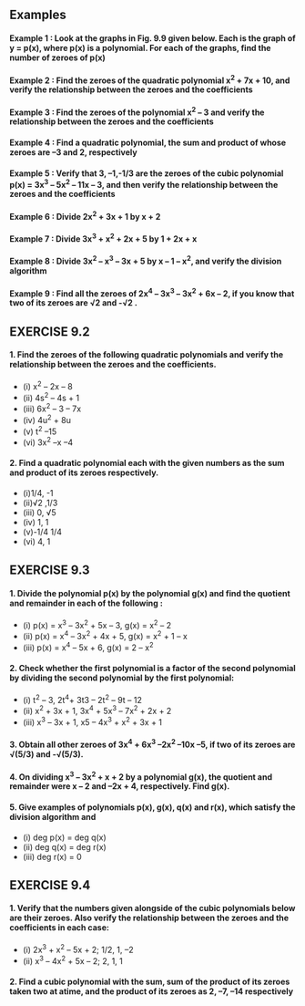 ## Examples
#### Example 1 : Look at the graphs in Fig. 9.9 given below. Each is the graph of y = p(x), where p(x) is a polynomial. For each of the graphs, find the number of zeroes of p(x)
#### Example 2 : Find the zeroes of the quadratic polynomial x<sup>2</sup> + 7x + 10, and verify the relationship between the zeroes and the coefficients
#### Example 3 : Find the zeroes of the polynomial x<sup>2</sup> – 3 and verify the relationship between the zeroes and the coefficients
#### Example 4 : Find a quadratic polynomial, the sum and product of whose zeroes are –3 and 2, respectively
#### Example 5 : Verify that 3, –1,-1/3 are the zeroes of the cubic polynomial p(x) = 3x<sup>3</sup> – 5x<sup>2</sup> – 11x – 3, and then verify the relationship between the zeroes and the coefficients
#### Example 6 : Divide 2x<sup>2</sup> + 3x + 1 by x + 2
#### Example 7 : Divide 3x<sup>3</sup> + x<sup>2</sup> + 2x + 5 by 1 + 2x + x
#### Example 8 : Divide 3x<sup>2</sup> – x<sup>3</sup> – 3x + 5 by x – 1 – x<sup>2</sup>, and verify the division algorithm
#### Example 9 : Find all the zeroes of 2x<sup>4</sup> – 3x<sup>3</sup> – 3x<sup>2</sup> + 6x – 2, if you know that two of its zeroes are √2 and -√2 .

## EXERCISE 9.2
#### 1. Find the zeroes of the following quadratic polynomials and verify the relationship between the zeroes and the coefficients.
* (i) x<sup>2</sup> – 2x – 8 
* (ii) 4s<sup>2</sup> – 4s + 1 
* (iii) 6x<sup>2</sup> – 3 – 7x
* (iv) 4u<sup>2</sup> + 8u 
* (v) t<sup>2</sup> –15 
* (vi) 3x<sup>2</sup> –x –4

#### 2. Find a quadratic polynomial each with the given numbers as the sum and product of its zeroes respectively.
* (i)1/4, -1 
* (ii)√2 ,1/3
* (iii) 0, √5
* (iv) 1, 1 
* (v)-1/4 1/4
* (vi) 4, 1


## EXERCISE 9.3
#### 1. Divide the polynomial p(x) by the polynomial g(x) and find the quotient and remainder in each of the following :
* (i) p(x) = x<sup>3</sup> – 3x<sup>2</sup> + 5x – 3, g(x) = x<sup>2</sup> – 2
* (ii) p(x) = x<sup>4</sup> – 3x<sup>2</sup> + 4x + 5, g(x) = x<sup>2</sup> + 1 – x
* (iii) p(x) = x<sup>4</sup> – 5x + 6, g(x) = 2 – x<sup>2</sup>
#### 2. Check whether the first polynomial is a factor of the second polynomial by dividing the second polynomial by the first polynomial:
* (i) t<sup>2</sup> – 3, 2t<sup>4</sup>+ 3t3 – 2t<sup>2</sup> – 9t – 12
* (ii) x<sup>2</sup> + 3x + 1, 3x<sup>4</sup> + 5x<sup>3</sup> – 7x<sup>2</sup> + 2x + 2
* (iii) x<sup>3</sup> – 3x + 1, x5 – 4x<sup>3</sup> + x<sup>2</sup> + 3x + 1

#### 3. Obtain all other zeroes of 3x<sup>4</sup> + 6x<sup>3</sup> –2x<sup>2</sup> –10x –5, if two of its zeroes are √(5/3) and -√(5/3).
#### 4. On dividing x<sup>3</sup> – 3x<sup>2</sup> + x + 2 by a polynomial g(x), the quotient and remainder were x – 2 and –2x + 4, respectively. Find g(x).
#### 5. Give examples of polynomials p(x), g(x), q(x) and r(x), which satisfy the division algorithm and 
* (i) deg p(x) = deg q(x) 
* (ii) deg q(x) = deg r(x) 
* (iii) deg r(x) = 0


## EXERCISE 9.4
#### 1. Verify that the numbers given alongside of the cubic polynomials below are their zeroes. Also verify the relationship between the zeroes and the coefficients in each case:
* (i) 2x<sup>3</sup> + x<sup>2</sup> – 5x + 2; 1/2, 1, –2
* (ii) x<sup>3</sup> – 4x<sup>2</sup> + 5x – 2; 2, 1, 1
#### 2. Find a cubic polynomial with the sum, sum of the product of its zeroes taken two at atime, and the product of its zeroes as 2, –7, –14 respectively

